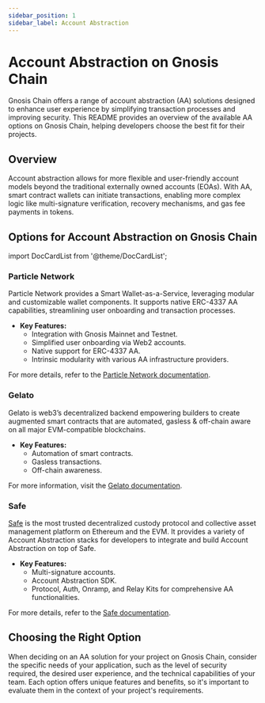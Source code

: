 ```yaml
---
sidebar_position: 1
sidebar_label: Account Abstraction
---
```



# Account Abstraction on Gnosis Chain

Gnosis Chain offers a range of account abstraction (AA) solutions designed to enhance user experience by simplifying transaction processes and improving security. This README provides an overview of the available AA options on Gnosis Chain, helping developers choose the best fit for their projects.

## Overview

Account abstraction allows for more flexible and user-friendly account models beyond the traditional externally owned accounts (EOAs). With AA, smart contract wallets can initiate transactions, enabling more complex logic like multi-signature verification, recovery mechanisms, and gas fee payments in tokens.

## Options for Account Abstraction on Gnosis Chain

import DocCardList from '@theme/DocCardList';

<DocCardList />

### Particle Network

Particle Network provides a Smart Wallet-as-a-Service, leveraging modular and customizable wallet components. It supports native ERC-4337 AA capabilities, streamlining user onboarding and transaction processes.

- **Key Features:**
  - Integration with Gnosis Mainnet and Testnet.
  - Simplified user onboarding via Web2 accounts.
  - Native support for ERC-4337 AA.
  - Intrinsic modularity with various AA infrastructure providers.

For more details, refer to the [Particle Network documentation](https://docs.particle.network/).

### Gelato

Gelato is web3’s decentralized backend empowering builders to create augmented smart contracts that are automated, gasless & off-chain aware on all major EVM-compatible blockchains.

- **Key Features:**
  - Automation of smart contracts.
  - Gasless transactions.
  - Off-chain awareness.

For more information, visit the [Gelato documentation](https://docs.gelato.network/).

### Safe

[Safe](https://docs.safe.global/) is the most trusted decentralized custody protocol and collective asset management platform on Ethereum and the EVM. It provides a variety of Account Abstraction stacks for developers to integrate and build Account Abstraction on top of Safe.

- **Key Features:**
  - Multi-signature accounts.
  - Account Abstraction SDK.
  - Protocol, Auth, Onramp, and Relay Kits for comprehensive AA functionalities.

For more details, refer to the [Safe documentation](https://docs.safe.global/).

## Choosing the Right Option

When deciding on an AA solution for your project on Gnosis Chain, consider the specific needs of your application, such as the level of security required, the desired user experience, and the technical capabilities of your team. Each option offers unique features and benefits, so it's important to evaluate them in the context of your project's requirements.

